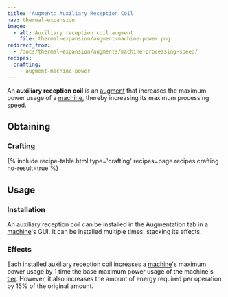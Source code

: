 ```yaml
---
title: 'Augment: Auxiliary Reception Coil'
nav: thermal-expansion
image:
  - alt: Auxiliary reception coil augment
    file: thermal-expansion/augment-machine-power.png
redirect_from:
  - /docs/thermal-expansion/augments/machine-processing-speed/
recipes:
  crafting:
    - augment-machine-power
---
```


An **auxiliary reception coil** is an [augment](/docs/augments/) that increases
the maximum power usage of a [machine](/docs/machines/), thereby increasing its
maximum processing speed.


Obtaining
---------

### Crafting
{% include recipe-table.html type='crafting' recipes=page.recipes.crafting no-result=true %}


Usage
-----

### Installation
An auxiliary reception coil can be installed in the Augmentation tab in a
[machine](/docs/machines/)'s GUI. It can be installed multiple times, stacking
its effects.

### Effects
Each installed auxiliary reception coil increases a [machine](/docs/machines/)'s
maximum power usage by 1 time the base maximum power usage of the machine's
[tier](/docs/tiers/). However, it also increases the amount of energy required
per operation by 15% of the original amount.
